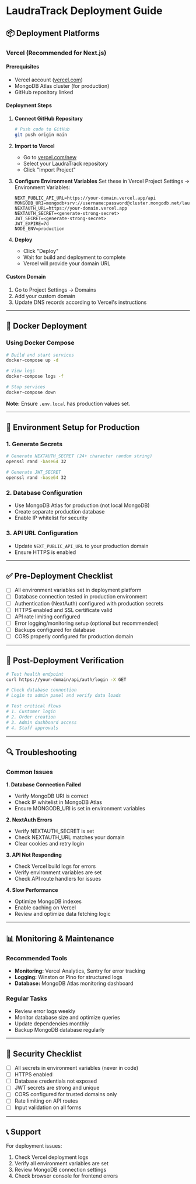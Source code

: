 # LaudraTrack Deployment Guide

## 📦 Deployment Platforms

### Vercel (Recommended for Next.js)

#### Prerequisites

- Vercel account ([vercel.com](https://vercel.com))
- MongoDB Atlas cluster (for production)
- GitHub repository linked

#### Deployment Steps

1. **Connect GitHub Repository**

   ```bash
   # Push code to GitHub
   git push origin main
   ```

2. **Import to Vercel**
   - Go to [vercel.com/new](https://vercel.com/new)
   - Select your LaudraTrack repository
   - Click "Import Project"

3. **Configure Environment Variables**
   Set these in Vercel Project Settings → Environment Variables:

   ```
   NEXT_PUBLIC_API_URL=https://your-domain.vercel.app/api
   MONGODB_URI=mongodb+srv://username:password@cluster.mongodb.net/laudratrack
   NEXTAUTH_URL=https://your-domain.vercel.app
   NEXTAUTH_SECRET=<generate-strong-secret>
   JWT_SECRET=<generate-strong-secret>
   JWT_EXPIRE=7d
   NODE_ENV=production
   ```

4. **Deploy**
   - Click "Deploy"
   - Wait for build and deployment to complete
   - Vercel will provide your domain URL

#### Custom Domain

1. Go to Project Settings → Domains
2. Add your custom domain
3. Update DNS records according to Vercel's instructions

---

## 🐳 Docker Deployment

### Using Docker Compose

```bash
# Build and start services
docker-compose up -d

# View logs
docker-compose logs -f

# Stop services
docker-compose down
```

**Note:** Ensure `.env.local` has production values set.

---

## 🔧 Environment Setup for Production

### 1. Generate Secrets

```bash
# Generate NEXTAUTH_SECRET (24+ character random string)
openssl rand -base64 32

# Generate JWT_SECRET
openssl rand -base64 32
```

### 2. Database Configuration

- Use MongoDB Atlas for production (not local MongoDB)
- Create separate production database
- Enable IP whitelist for security

### 3. API URL Configuration

- Update `NEXT_PUBLIC_API_URL` to your production domain
- Ensure HTTPS is enabled

---

## ✅ Pre-Deployment Checklist

- [ ] All environment variables set in deployment platform
- [ ] Database connection tested in production environment
- [ ] Authentication (NextAuth) configured with production secrets
- [ ] HTTPS enabled and SSL certificate valid
- [ ] API rate limiting configured
- [ ] Error logging/monitoring setup (optional but recommended)
- [ ] Backups configured for database
- [ ] CORS properly configured for production domain

---

## 🚀 Post-Deployment Verification

```bash
# Test health endpoint
curl https://your-domain/api/auth/login -X GET

# Check database connection
# Login to admin panel and verify data loads

# Test critical flows
# 1. Customer login
# 2. Order creation
# 3. Admin dashboard access
# 4. Staff approvals
```

---

## 🔍 Troubleshooting

### Common Issues

**1. Database Connection Failed**

- Verify MongoDB URI is correct
- Check IP whitelist in MongoDB Atlas
- Ensure MONGODB_URI is set in environment variables

**2. NextAuth Errors**

- Verify NEXTAUTH_SECRET is set
- Check NEXTAUTH_URL matches your domain
- Clear cookies and retry login

**3. API Not Responding**

- Check Vercel build logs for errors
- Verify environment variables are set
- Check API route handlers for issues

**4. Slow Performance**

- Optimize MongoDB indexes
- Enable caching on Vercel
- Review and optimize data fetching logic

---

## 📊 Monitoring & Maintenance

### Recommended Tools

- **Monitoring:** Vercel Analytics, Sentry for error tracking
- **Logging:** Winston or Pino for structured logs
- **Database:** MongoDB Atlas monitoring dashboard

### Regular Tasks

- Review error logs weekly
- Monitor database size and optimize queries
- Update dependencies monthly
- Backup MongoDB database regularly

---

## 🔐 Security Checklist

- [ ] All secrets in environment variables (never in code)
- [ ] HTTPS enabled
- [ ] Database credentials not exposed
- [ ] JWT secrets are strong and unique
- [ ] CORS configured for trusted domains only
- [ ] Rate limiting on API routes
- [ ] Input validation on all forms

---

## 📞 Support

For deployment issues:

1. Check Vercel deployment logs
2. Verify all environment variables are set
3. Review MongoDB connection settings
4. Check browser console for frontend errors
